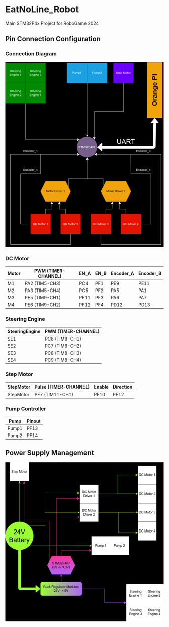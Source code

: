 # EatNoLine_Robot

Main STM32F4x Project for RoboGame 2024

## Pin Connection Configuration

### Connection Diagram

![Connection_Diagram.png](./Images/connection_diagram.drawio.png)

### DC Motor

| Motor | PWM (TIMER-CHANNEL) | EN_A | EN_B | Encoder_A | Encoder_B |
| ----- | ------------------- | ---- | ---- | --------- | --------- |
| M1    | PA2 (TIM5-CH3)      | PC4  | PF1  | PE9       | PE11      |
| M2    | PA3 (TIM5-CH4)      | PC5  | PF2  | PA5       | PA1       |
| M3    | PE5 (TIM9-CH1)      | PF11 | PF3  | PA6       | PA7       |
| M4    | PE6 (TIM9-CH2)      | PF12 | PF4  | PD12      | PD13      |

### Steering Engine

| SteeringEngine | PWM (TIMER-CHANNEL) |
| -------------- | -------------------- |
| SE1            | PC6 (TIM8-CH1)       |
| SE2            | PC7 (TIM8-CH2)       |
| SE3            | PC8 (TIM8-CH3)       |
| SE4            | PC9 (TIM8-CH4)       |

### Step Motor

| StepMotor | Pulse (TIMER-CHANNEL) | Enable | Direction |
| --------- | ---------------------- | ------ | --------- |
| StepMotor | PF7 (TIM11-CH1)        | PE10   | PE12      |

### Pump Controller

| Pump  | Pinout |
| ----- | ------ |
| Pump1 | PF13   |
| Pump2 | PF14   |

## Power Supply Management

![Power](./Images/power_supply.drawio.png)
